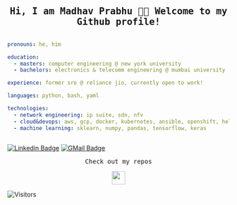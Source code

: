<h2 align="center"><samp> Hi, I am Madhav Prabhu 🙏🏾 Welcome to my Github profile!</samp></h4>

```yaml

pronouns: he, him

education:
  - masters: computer engineering @ new york university  
  - bachelors: electronics & telecomm engineering @ mumbai university

experience: former sre @ reliance jio, currently open to work!

languages: python, bash, yaml

technologies:
  - network engineering: ip suite, sdn, nfv
  - cloud&devops: aws, gcp, docker, kubernetes, ansible, openshift, helm
  - machine learning: sklearn, numpy, pandas, tensorflow, keras
  
```

[![Linkedin Badge](https://img.shields.io/badge/linkedin-%230077B5.svg?&style=for-the-badge&logo=linkedin&logoColor=white/)](https://www.linkedin.com/in/madhav-c-prabhu/)
[![GMail Badge](https://img.shields.io/badge/Gmail-D14836?style=for-the-badge&logo=gmail&logoColor=white)](mailto:madhav.prabhu@nyu.edu)

<p align="center"><samp> Check out my repos </p>
<p align="center"><img src="https://media.giphy.com/media/JrMP2Zd1kV3PXH9Dm1/giphy.gif" width="30" height="30"></p>

![Visitors](https://visitor-badge.laobi.icu/badge?page_id=madhav-prabhu.madhav-prabhu)

